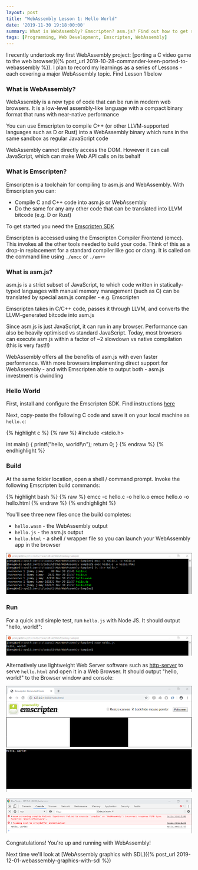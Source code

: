 ```yaml
---
layout: post
title: "WebAssembly Lesson 1: Hello World"
date: '2019-11-30 19:18:00:00'
summary: What is WebAssembly? Emscripten? asm.js? Find out how to get started with WebAssembly and run some Hello World examples
tags: [Programming, Web Development, Emscripten, WebAssembly]
---
```


I recently undertook my first WebAssembly project: [porting a C video game to the web browser]({% post_url 2019-10-28-commander-keen-ported-to-webassembly %}). I plan to record my learnings as a series of Lessons - each covering a major WebAssembly topic. Find Lesson 1 below


### What is WebAssembly?

WebAssembly is a new type of code that can be run in modern web browsers. It is a low-level assembly-like language with a compact binary format that runs with near-native performance

You can use Emscripten to compile C++ (or other LLVM-supported languages such as D or Rust) into a WebAssembly binary which runs in the same sandbox as regular JavaScript code

WebAssembly cannot directly access the DOM. However it can call JavaScript, which can make Web API calls on its behalf 


### What is Emscripten?

Emscripten is a toolchain for compiling to asm.js and WebAssembly. With Emscripten you can:

- Compile C and C++ code into asm.js or WebAssembly
- Do the same for any any other code that can be translated into LLVM bitcode (e.g. D or Rust)

To get started you need the <a href="https://emscripten.org/docs/getting_started/downloads.html" target="_blank">Emscripten SDK</a>

Emscripten is accessed using the Emscripten Compiler Frontend (emcc). This invokes all the other tools needed to build your code. Think of this as a drop-in replacement for a standard compiler like gcc or clang. It is called on the command line using `./emcc` or `./em++`


### What is asm.js?

asm.js is a strict subset of JavaScript, to which code written in statically-typed languages with manual memory management (such as C) can be translated by special asm.js compiler - e.g. Emscripten

Emscripten takes in C/C++ code, passes it through LLVM, and converts the LLVM-generated bitcode into asm.js

Since asm.js is just JavaScript, it can run in any browser. Performance can also be heavily optimised vs standard JavaScript. Today, most browsers can execute asm.js within a factor of ~2 slowdown vs native compilation (this is very fast!!)

WebAssembly offers all the benefits of asm.js with even faster performance. With more browsers implementing direct support for WebAssembly - and with Emscripten able to output both - asm.js investment is dwindling


### Hello World

First, install and configure the Emscripten SDK. Find instructions <a href="https://emscripten.org/docs/getting_started/downloads.html" target="_blank">here</a> 

Next, copy-paste the following C code and save it on your local machine as `hello.c`:

{% highlight c %}
{% raw %}
#include <stdio.h>

int main() {
  printf("hello, world!\n");
  return 0;
}
{% endraw %}
{% endhighlight %}

### Build

At the same folder location, open a shell / command prompt. Invoke the following Emscripten build commands:

{% highlight bash %}
{% raw %}
emcc -c hello.c -o hello.o
emcc hello.o -o hello.html
{% endraw %}
{% endhighlight %}

You'll see three new files once the build completes:

* `hello.wasm` - the WebAssembly output
* `hello.js` - the asm.js output
* `hello.html` - a shell / wrapper file so you can launch your WebAssembly app in the browser

![](/img/posts/emscripten_hello_world_build.png)

### Run

For a quick and simple test, run `hello.js` with Node JS. It should output "hello, world!":

![](/img/posts/emscripten_node_js_test.png)

Alternatively use lightweight Web Server software such as <a href="https://www.npmjs.com/package/http-server" target="_blank">http-server</a> to serve `hello.html` and open it in a Web Browser. It should output "hello, world!" to the Browser window and console:

![](/img/posts/emscripten_browser_test.png)

![](/img/posts/emscripten_browser_test_console.png)

Congratulations! You're up and running with WebAssembly!

Next time we'll look at [WebAssembly graphics with SDL]({% post_url 2019-12-01-webassembly-graphics-with-sdl %})